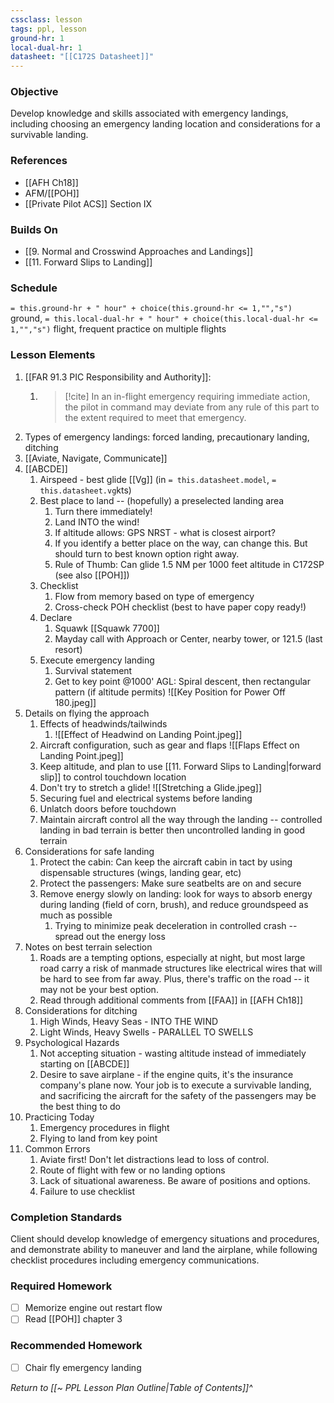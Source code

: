 ```yaml
---
cssclass: lesson
tags: ppl, lesson
ground-hr: 1
local-dual-hr: 1
datasheet: "[[C172S Datasheet]]"
---
```

### Objective
Develop knowledge and skills associated with emergency landings, including choosing an emergency landing location and considerations for a survivable landing.

### References
- [[AFH Ch18]]
- AFM/[[POH]]
- [[Private Pilot ACS]] Section IX

### Builds On
- [[9. Normal and Crosswind Approaches and Landings]]
- [[11. Forward Slips to Landing]]

### Schedule
`= this.ground-hr + " hour" + choice(this.ground-hr <= 1,"","s")` ground, `= this.local-dual-hr + " hour" + choice(this.local-dual-hr <= 1,"","s")` flight, frequent practice on multiple flights

### Lesson Elements
1. [[FAR 91.3 PIC Responsibility and Authority]]:
	1. > [!cite] In an in-flight emergency requiring immediate action, the pilot in command may deviate from any rule of this part to the extent required to meet that emergency.
2. Types of emergency landings: forced landing, precautionary landing, ditching
3. [[Aviate, Navigate, Communicate]]
4. [[ABCDE]]
	1. Airspeed - best glide [[Vg]] (in `= this.datasheet.model`, `= this.datasheet.vg`kts)
	2. Best place to land -- (hopefully) a preselected landing area
		1. Turn there immediately!
		2. Land INTO the wind!
		3. If altitude allows: GPS NRST - what is closest airport?
		4. If you identify a better place on the way, can change this. But should turn to best known option right away.
		5. Rule of Thumb: Can glide 1.5 NM per 1000 feet altitude in C172SP (see also [[POH]])
	3. Checklist
		1.  Flow from memory based on type of emergency
		2. Cross-check POH checklist (best to have paper copy ready!)
	4. Declare
		1. Squawk [[Squawk 7700]]
		2. Mayday call with Approach or Center, nearby tower, or 121.5 (last resort)
	5. Execute emergency landing
		1. Survival statement
		2. Get to key point @1000' AGL: Spiral descent, then rectangular pattern (if altitude permits) ![[Key Position for Power Off 180.jpeg]]
5. Details on flying the approach
	1. Effects of headwinds/tailwinds 
		1. ![[Effect of Headwind on Landing Point.jpeg]]
	2. Aircraft configuration, such as gear and flaps ![[Flaps Effect on Landing Point.jpeg]]
	3. Keep altitude, and plan to use [[11. Forward Slips to Landing|forward slip]] to control touchdown location
	4. Don't try to stretch a glide! ![[Stretching a Glide.jpeg]]
	5. Securing fuel and electrical systems before landing
	6. Unlatch doors before touchdown
	7. Maintain aircraft control all the way through the landing -- controlled landing in bad terrain is better then uncontrolled landing in good terrain
6. Considerations for safe landing
	1. Protect the cabin: Can keep the aircraft cabin in tact by using dispensable structures (wings, landing gear, etc)
	2. Protect the passengers: Make sure seatbelts are on and secure
	3. Remove energy slowly on landing: look for ways to absorb energy during landing (field of corn, brush), and reduce groundspeed as much as possible
		1. Trying to minimize peak deceleration in controlled crash -- spread out the energy loss
7. Notes on best terrain selection
	1. Roads are a tempting options, especially at night, but most large road carry a risk of manmade structures like electrical wires that will be hard to see from far away. Plus, there's traffic on the road -- it may not be your best option.
	2. Read through additional comments from [[FAA]] in [[AFH Ch18]]
8. Considerations for ditching
	1. High Winds, Heavy Seas - INTO THE WIND 
	2. Light Winds, Heavy Swells - PARALLEL TO SWELLS
9. Psychological Hazards
	1. Not accepting situation - wasting altitude instead of immediately starting on [[ABCDE]]
	2. Desire to save airplane - if the engine quits, it's the insurance company's plane now. Your job is to execute a survivable landing, and sacrificing the aircraft for the safety of the passengers may be the best thing to do
10. Practicing Today
	1. Emergency procedures in flight
	2. Flying to land from key point
11. Common Errors
	1. Aviate first! Don't let distractions lead to loss of control.
	2. Route of flight with few or no landing options
	3. Lack of situational awareness. Be aware of positions and options.
	4. Failure to use checklist

### Completion Standards
Client should develop knowledge of emergency situations and procedures, and demonstrate ability to maneuver and land the airplane, while following checklist procedures including emergency communications.

### Required Homework
- [ ] Memorize engine out restart flow
- [ ] Read [[POH]] chapter 3

### Recommended Homework 
- [ ] Chair fly emergency landing

*Return to [[~ PPL Lesson Plan Outline|Table of Contents]]^*